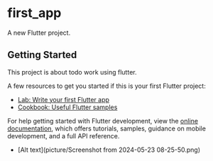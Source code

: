 # first_app

A new Flutter project.

## Getting Started

This project is about todo work using flutter.

A few resources to get you started if this is your first Flutter project:

- [Lab: Write your first Flutter app](https://docs.flutter.dev/get-started/codelab)
- [Cookbook: Useful Flutter samples](https://docs.flutter.dev/cookbook)

For help getting started with Flutter development, view the
[online documentation](https://docs.flutter.dev/), which offers tutorials,
samples, guidance on mobile development, and a full API reference.
- [Alt text](picture/Screenshot from 2024-05-23 08-25-50.png)
